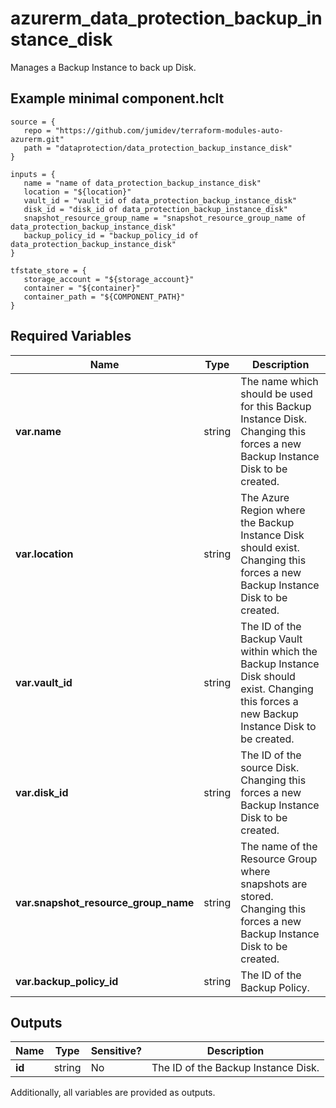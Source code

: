 # azurerm_data_protection_backup_instance_disk

Manages a Backup Instance to back up Disk.

## Example minimal component.hclt

```hcl
source = {
   repo = "https://github.com/jumidev/terraform-modules-auto-azurerm.git" 
   path = "dataprotection/data_protection_backup_instance_disk" 
}

inputs = {
   name = "name of data_protection_backup_instance_disk" 
   location = "${location}" 
   vault_id = "vault_id of data_protection_backup_instance_disk" 
   disk_id = "disk_id of data_protection_backup_instance_disk" 
   snapshot_resource_group_name = "snapshot_resource_group_name of data_protection_backup_instance_disk" 
   backup_policy_id = "backup_policy_id of data_protection_backup_instance_disk" 
}

tfstate_store = {
   storage_account = "${storage_account}" 
   container = "${container}" 
   container_path = "${COMPONENT_PATH}" 
}

```

## Required Variables

| Name | Type |  Description |
| ---- | --------- |  ----------- |
| **var.name** | string |  The name which should be used for this Backup Instance Disk. Changing this forces a new Backup Instance Disk to be created. | 
| **var.location** | string |  The Azure Region where the Backup Instance Disk should exist. Changing this forces a new Backup Instance Disk to be created. | 
| **var.vault_id** | string |  The ID of the Backup Vault within which the Backup Instance Disk should exist. Changing this forces a new Backup Instance Disk to be created. | 
| **var.disk_id** | string |  The ID of the source Disk. Changing this forces a new Backup Instance Disk to be created. | 
| **var.snapshot_resource_group_name** | string |  The name of the Resource Group where snapshots are stored. Changing this forces a new Backup Instance Disk to be created. | 
| **var.backup_policy_id** | string |  The ID of the Backup Policy. | 



## Outputs

| Name | Type | Sensitive? | Description |
| ---- | ---- | --------- | --------- |
| **id** | string | No  | The ID of the Backup Instance Disk. | 

Additionally, all variables are provided as outputs.

